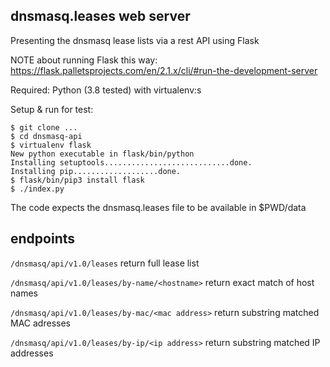
## dnsmasq.leases web server

Presenting the dnsmasq lease lists via a rest API using Flask

NOTE about running Flask this way: https://flask.palletsprojects.com/en/2.1.x/cli/#run-the-development-server 



Required: Python (3.8 tested) with virtualenv:s 

Setup & run for test:

    $ git clone ...  
    $ cd dnsmasq-api
    $ virtualenv flask
    New python executable in flask/bin/python
    Installing setuptools............................done.
    Installing pip...................done.
    $ flask/bin/pip3 install flask
    $ ./index.py

The code expects the dnsmasq.leases file to be available in $PWD/data

## endpoints

`/dnsmasq/api/v1.0/leases` return full lease list

`/dnsmasq/api/v1.0/leases/by-name/<hostname>` return exact match of host names

`/dnsmasq/api/v1.0/leases/by-mac/<mac address>` return substring matched MAC adresses

`/dnsmasq/api/v1.0/leases/by-ip/<ip address>` return substring matched IP addresses


 